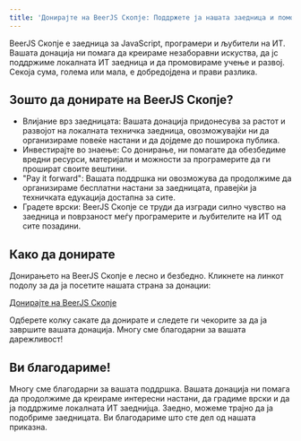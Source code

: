 ```yaml
---
title: 'Донирајте на BeerJS Скопје: Поддржете ја нашата заедница и помогнете ни да растеме'
---
```


BeerJS Скопје е заедница за JavaScript, програмери и љубители на ИТ. Вашата донација ни помага да креираме незаборавни
искуства, да јс поддржиме локалната ИТ заедница и да промовираме учење и развој. Секоја сума, голема или мала, е
добредојдена и прави разлика.

## Зошто да донирате на BeerJS Скопје?

- Влијание врз заедницата: Вашата донација придонесува за растот и развојот на локалната техничка заедница,
  овозможувајќи ни да организираме повеќе настани и да дојдеме до поширока публика.
- Инвестирајте во знаење: Со донирање, ни помагате да обезбедиме вредни ресурси, материјали и можности за програмерите
  да ги прошират своите вештини.
- "Pay it forward": Вашата поддршка ни овозможува да продолжиме да организираме бесплатни настани за заедницата,
  правејќи ја техничката едукација достапна за сите.
- Градете врски: BeerJS Скопје се труди да изгради силно чувство на заедница и поврзаност меѓу програмерите и љубителите
  на ИТ од сите позадини.

## Како да донирате

Донирањето на BeerJS Скопје е лесно и безбедно. Кликнете на линкот подолу за да ја посетите нашата страна за донации:

[Донирајте на BeerJS Скопје](https://ecrowd.mk/organization/4046d293-ce95-433a-9f24-b382c3207c09)

Одберете колку сакате да донирате и следете ги чекорите за да ја завршите вашата донација. Многу сме благодарни за
вашата дарежливост!

## Ви благодариме!

Многу сме благодарни за вашата поддршка. Вашата донација ни помага да продолжиме да креираме интересни настани, да
градиме врски и да ја поддржиме локалната ИТ заеднијца. Заедно, можеме трајно да ја подобриме заедницата. Ви благодариме
што сте дел од нашата приказна.
